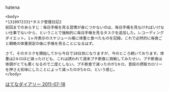 
hatena

```
<body>
*1310972331*タスク管理日記2
前回までのあらすじ：毎日手帳を見る習慣が身につかないのは、毎日手帳を見なければいけない仕事でないから、ということで強制的に毎日手帳を見るタスクを追加した。レコーディングダイエット。1ヶ月表示のスケジュール帳に体重と食べたものを記録。これで必然的に毎食ごと朝晩の体重測定の後に手帳を見ることになるはず。

さて、そのタスクを開始してから今日で10日目になりますが、今のところ続いております。体重は2キロほど減ったけども、これは誘われて週末プチ断食に挑戦してみたせい。プチ断食は体調がとても悪くなるので二度としない。プチ断食で減ったのが1キロ、普段の摂取カロリーを押さえ気味にしたことによって減ったのが1キロ、という感じ。
</body>
```


[はてなダイアリー 2011-07-18](https://nishiohirokazu.hatenadiary.org/archive/2011/07/18)